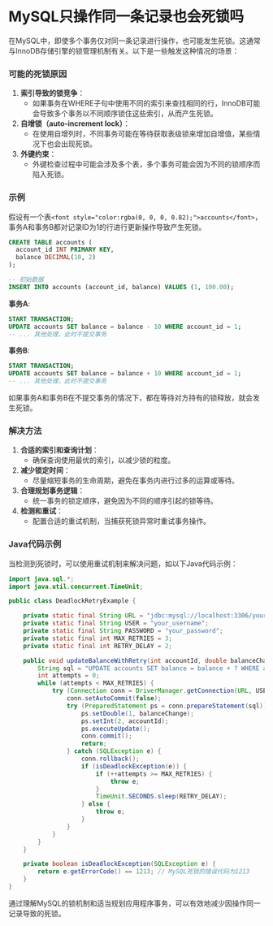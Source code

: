 # MySQL只操作同一条记录也会死锁吗

<font style="color:rgba(0, 0, 0, 0.82);">在MySQL中，即使多个事务仅对同一条记录进行操作，也可能发生死锁。这通常与InnoDB存储引擎的锁管理机制有关。以下是一些触发这种情况的场景：</font>

### <font style="color:rgba(0, 0, 0, 0.82);">可能的死锁原因</font>
1. **<font style="color:rgba(0, 0, 0, 0.82);">索引导致的锁竞争</font>**<font style="color:rgba(0, 0, 0, 0.82);">：</font>
    - <font style="color:rgba(0, 0, 0, 0.82);">如果事务在WHERE子句中使用不同的索引来查找相同的行，InnoDB可能会导致多个事务以不同顺序锁住这些索引，从而产生死锁。</font>
2. **<font style="color:rgba(0, 0, 0, 0.82);">自增锁（auto-increment lock）</font>**<font style="color:rgba(0, 0, 0, 0.82);">：</font>
    - <font style="color:rgba(0, 0, 0, 0.82);">在使用自增列时，不同事务可能在等待获取表级锁来增加自增值，某些情况下也会出现死锁。</font>
3. **<font style="color:rgba(0, 0, 0, 0.82);">外键约束</font>**<font style="color:rgba(0, 0, 0, 0.82);">：</font>
    - <font style="color:rgba(0, 0, 0, 0.82);">外键检查过程中可能会涉及多个表，多个事务可能会因为不同的锁顺序而陷入死锁。</font>

### <font style="color:rgba(0, 0, 0, 0.82);">示例</font>
<font style="color:rgba(0, 0, 0, 0.82);">假设有一个表</font>`<font style="color:rgba(0, 0, 0, 0.82);">accounts</font>`<font style="color:rgba(0, 0, 0, 0.82);">，事务A和事务B都对记录ID为1的行进行更新操作导致产生死锁。</font>

```sql
CREATE TABLE accounts (  
  account_id INT PRIMARY KEY,  
  balance DECIMAL(10, 2)  
);  

-- 初始数据  
INSERT INTO accounts (account_id, balance) VALUES (1, 100.00);
```

**<font style="color:rgba(0, 0, 0, 0.82);">事务A</font>**<font style="color:rgba(0, 0, 0, 0.82);">:</font>

```sql
START TRANSACTION;  
UPDATE accounts SET balance = balance - 10 WHERE account_id = 1;  
-- ... 其他处理，此时不提交事务
```

**<font style="color:rgba(0, 0, 0, 0.82);">事务B</font>**<font style="color:rgba(0, 0, 0, 0.82);">:</font>

```sql
START TRANSACTION;  
UPDATE accounts SET balance = balance + 10 WHERE account_id = 1;  
-- ... 其他处理，此时不提交事务
```

<font style="color:rgba(0, 0, 0, 0.82);">如果事务A和事务B在不提交事务的情况下，都在等待对方持有的锁释放，就会发生死锁。</font>

### <font style="color:rgba(0, 0, 0, 0.82);">解决方法</font>
1. **<font style="color:rgba(0, 0, 0, 0.82);">合适的索引和查询计划</font>**<font style="color:rgba(0, 0, 0, 0.82);">：</font>
    - <font style="color:rgba(0, 0, 0, 0.82);">确保查询使用最优的索引，以减少锁的粒度。</font>
2. **<font style="color:rgba(0, 0, 0, 0.82);">减少锁定时间</font>**<font style="color:rgba(0, 0, 0, 0.82);">：</font>
    - <font style="color:rgba(0, 0, 0, 0.82);">尽量缩短事务的生命周期，避免在事务内进行过多的运算或等待。</font>
3. **<font style="color:rgba(0, 0, 0, 0.82);">合理规划事务逻辑</font>**<font style="color:rgba(0, 0, 0, 0.82);">：</font>
    - <font style="color:rgba(0, 0, 0, 0.82);">统一事务的锁定顺序，避免因为不同的顺序引起的锁等待。</font>
4. **<font style="color:rgba(0, 0, 0, 0.82);">检测和重试</font>**<font style="color:rgba(0, 0, 0, 0.82);">：</font>
    - <font style="color:rgba(0, 0, 0, 0.82);">配置合适的重试机制，当捕获死锁异常时重试事务操作。</font>

### <font style="color:rgba(0, 0, 0, 0.82);">Java代码示例</font>
<font style="color:rgba(0, 0, 0, 0.82);">当检测到死锁时，可以使用重试机制来解决问题，如以下Java代码示例：</font>

```java
import java.sql.*;  
import java.util.concurrent.TimeUnit;  

public class DeadlockRetryExample {  

    private static final String URL = "jdbc:mysql://localhost:3306/your_database";  
    private static final String USER = "your_username";  
    private static final String PASSWORD = "your_password";  
    private static final int MAX_RETRIES = 3;  
    private static final int RETRY_DELAY = 2;  

    public void updateBalanceWithRetry(int accountId, double balanceChange) throws SQLException {  
        String sql = "UPDATE accounts SET balance = balance + ? WHERE account_id = ?";  
        int attempts = 0;  
        while (attempts < MAX_RETRIES) {  
            try (Connection conn = DriverManager.getConnection(URL, USER, PASSWORD)) {  
                conn.setAutoCommit(false);  
                try (PreparedStatement ps = conn.prepareStatement(sql)) {  
                    ps.setDouble(1, balanceChange);  
                    ps.setInt(2, accountId);  
                    ps.executeUpdate();  
                    conn.commit();  
                    return;  
                } catch (SQLException e) {  
                    conn.rollback();  
                    if (isDeadlockException(e)) {  
                        if (++attempts >= MAX_RETRIES) {  
                            throw e;  
                        }  
                        TimeUnit.SECONDS.sleep(RETRY_DELAY);  
                    } else {  
                        throw e;  
                    }  
                }  
            }  
        }  
    }  

    private boolean isDeadlockException(SQLException e) {  
        return e.getErrorCode() == 1213; // MySQL死锁的错误代码为1213  
    }  
}
```

<font style="color:rgba(0, 0, 0, 0.82);">通过理解MySQL的锁机制和适当规划应用程序事务，可以有效地减少因操作同一记录导致的死锁。</font>

